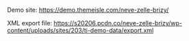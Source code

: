 Demo site: https://demo.themeisle.com/neve-zelle-brizy/

XML export file: https://s20206.pcdn.co/neve-zelle-brizy/wp-content/uploads/sites/203/ti-demo-data/export.xml